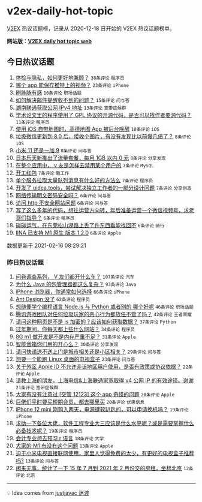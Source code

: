 # v2ex-daily-hot-topic

[V2EX](https://www.v2ex.com/) 热议话题榜，记录从 2020-12-18 日开始的 V2EX 热议话题榜单。

**网站版：[V2EX daily hot topic web](https://realleonardo.github.io/v2ex-daily-hot-topic-web/)**

## 今日热议话题

<!-- TODAY BEGIN -->

1. [体检与隐私，如何更好地兼顾？](https://www.v2ex.com/t/753499) `38条评论` `程序员`
1. [哪个 app 能保存推特上的视频？](https://www.v2ex.com/t/753518) `23条评论` `iPhone`
1. [刷脉脉有感](https://www.v2ex.com/t/753490) `16条评论` `职场话题`
1. [如何解决邮件提醒收不到的问题？](https://www.v2ex.com/t/753498) `15条评论` `问与答`
1. [湖南联通获取公网 IPv4 地址](https://www.v2ex.com/t/753501) `13条评论` `宽带症候群`
1. [学术论文里的程序使用了 GPL 协议的开源代码，是否可以找作者要源代码？](https://www.v2ex.com/t/753493) `11条评论` `程序员`
1. [使用 iOS 自带地图时，高德地图 App 被后台唤醒](https://www.v2ex.com/t/753526) `10条评论` `iOS`
1. [垃圾微信更新到 8.0 后，接收个图片，有没有发现比以前慢几倍了？](https://www.v2ex.com/t/753540) `8条评论` `iOS`
1. [小米 11 还是一加 9](https://www.v2ex.com/t/753523) `8条评论` `问与答`
1. [日本乐天新推出了流量套餐，每月 1GB 以内 0 元](https://www.v2ex.com/t/753512) `8条评论` `分享发现`
1. [在整个应用中， v 友是怎样去禁用某个用户的](https://www.v2ex.com/t/753542) `7条评论` `MySQL`
1. [开工红包](https://www.v2ex.com/t/753537) `7条评论` `酷工作`
1. [单个服务拉取大量队列消息有什么好的方法么](https://www.v2ex.com/t/753536) `7条评论` `程序员`
1. [开发了 uidea.tools，尝试解决独立工作者的一部分设计问题](https://www.v2ex.com/t/753513) `7条评论` `分享创造`
1. [网络传输明文密码安全吗？](https://www.v2ex.com/t/753539) `6条评论` `问与答`
1. [访问 http 不安全网站问题](https://www.v2ex.com/t/753535) `6条评论` `问与答`
1. [写了这么多年的代码，想往运营方向转，年后准备运营一个微信视频号，求老哥们指导？](https://www.v2ex.com/t/753524) `6条评论` `程序员`
1. [碰碰运气，在东莞松山湖路上丢了件东西看能找回不](https://www.v2ex.com/t/753522) `6条评论` `骑行`
1. [IINA 已支持 M1 原生 版本 1.2.0](https://www.v2ex.com/t/753496) `6条评论` `Apple`

数据更新于 2021-02-16 08:29:21

<!-- TODAY END -->

### 昨日热议话题

<!-- YESTERDAY BEGIN -->

1. [问卷调查系列， V 友们都开什么车？](https://www.v2ex.com/t/753385) `107条评论` `汽车`
1. [为什么 Java 的包管理器都这么复杂？](https://www.v2ex.com/t/753415) `93条评论` `Java`
1. [iPhone 浏览器，你通常如何选择](https://www.v2ex.com/t/753361) `66条评论` `iPhone`
1. [Ant Design 没了](https://www.v2ex.com/t/753353) `62条评论` `程序员`
1. [想随便学个编程语言 Node.js 与 Python 或者别的 哪个好呢](https://www.v2ex.com/t/753365) `46条评论` `职场话题`
1. [腾讯游戏团队对任何垃圾玩家的恶心行为都放任不管了吗？](https://www.v2ex.com/t/753369) `42条评论` `王者荣耀`
1. [请问这种网页是不是 js 加密的？应该如何获取数据？](https://www.v2ex.com/t/753378) `37条评论` `Python`
1. [过年期间，你每天都上些什么网站？](https://www.v2ex.com/t/753449) `34条评论` `程序员`
1. [8G m1 做开发是不是内存严重不足？](https://www.v2ex.com/t/753454) `31条评论` `Apple`
1. [智能音箱你们用的开心么？](https://www.v2ex.com/t/753414) `30条评论` `分享发现`
1. [请问快递送不送上门是城市相关还是小区相关？](https://www.v2ex.com/t/753368) `29条评论` `问与答`
1. [想要一个能跑 Linux 桌面的电视盒子](https://www.v2ex.com/t/753447) `23条评论` `问与答`
1. [关于外区 Apple ID 不允许非该地区用户使用，是否有政策或协议依据？](https://www.v2ex.com/t/753464) `22条评论` `Apple`
1. [请教上海的朋友，上海电信&上海联通家宽取得 v4 公网 IP 的有效途径。谢谢](https://www.v2ex.com/t/753359) `21条评论` `宽带症候群`
1. [大家有没有注意过 [交管 12123] 这个 app 奇怪的问题](https://www.v2ex.com/t/753410) `20条评论` `Apple`
1. [巨佬们平时要买短期会员，都去哪里买](https://www.v2ex.com/t/753364) `20条评论` `优惠信息`
1. [iPhone 12 mini 刚购入两天，电源键软趴趴的，可以申请换机吗？](https://www.v2ex.com/t/753443) `19条评论` `iPhone`
1. [求助一下各位大佬，软件工程专业大三应该是什么水平呢？或是需要掌握什么必备技术呢？](https://www.v2ex.com/t/753391) `19条评论` `程序员`
1. [会计专业想去预习 r 语言](https://www.v2ex.com/t/753374) `18条评论` `大学`
1. [大家的 M1 有没有这个问题](https://www.v2ex.com/t/753441) `13条评论` `Apple`
1. [迫于小米电视直接联网使用，家里人觉得免费的太少，有更好的电视盒子推荐吗?](https://www.v2ex.com/t/753381) `13条评论` `问与答`
1. [闲来无事，统计了一下 15 年 7 月到 2021 年 2 月份交的房租，坐标北京](https://www.v2ex.com/t/753456) `12条评论` `北京`

<!-- YESTERDAY END -->

---

💡 Idea comes from [justjavac 迷渡](https://github.com/justjavac/)
